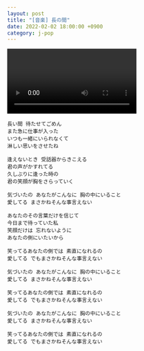 ```yaml
---
layout: post
title: "[音楽] 長の間"
date: 2022-02-02 18:00:00 +0900
category: j-pop
---
```


<div class="video-container">
    <video id="player" class="video-js vjs-default-skin vjs-big-play-centered" data-json="/public/json/長の間.json"></video>
</div>

```
長い間 待たせてごめん
また急に仕事が入った
いつも一緒にいられなくて
淋しい思いをさせたね

逢えないとき 受話器からきこえる
君の声がかすれてる
久しぶりに逢った時の
君の笑顔が胸をさらっていく

気づいたの あなたがこんなに 胸の中にいること
愛してる まさかねそんな事言えない

あなたのその言葉だけを信じて
今日まで待っていた私
笑顔だけは 忘れないように
あなたの側にいたいから

笑ってるあなたの側では 素直になれるの
愛してる でもまさかねそんな事言えない

気づいたの あなたがこんなに 胸の中にいること
愛してる まさかねそんな事言えない

笑ってるあなたの側では 素直になれるの
愛してる でもまさかねそんな事言えない

気づいたの あなたがこんなに 胸の中にいること
愛してる まさかねそんな事言えない

笑ってるあなたの側では 素直になれるの
愛してる でもまさかねそんな事言えない
```